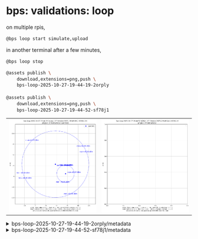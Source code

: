 # bps: validations: loop

on multiple rpis,

```bash
@bps loop start simulate,upload
```

in another terminal after a few minutes,

```bash
@bps loop stop
```


```bash
@assets publish \
	download,extensions=png,push \
	bps-loop-2025-10-27-19-44-19-2orply

@assets publish \
	download,extensions=png,push \
	bps-loop-2025-10-27-19-44-52-sf78j1
```

| | |
|-|-|
| ![image](https://github.com/kamangir/assets/blob/main/bps-loop-2025-10-27-19-44-19-2orply/bps.png?raw=true) | ![image](https://github.com/kamangir/assets/blob/main/bps-loop-2025-10-27-19-44-52-sf78j1/bps.png?raw=true) |


<details>
<summary>bps-loop-2025-10-27-19-44-19-2orply/metadata</summary>

```yaml
history:
- hostname: sparrow2
  rssi: -45
  sigma: 77.7765884399414
  tx_power: -1.0
  x: 47.170066833496094
  y: 28.20047378540039
  z: 41.53315734863281
- hostname: sparrow2
  rssi: -62
  sigma: 77.7765884399414
  tx_power: -1.0
  x: 47.170066833496094
  y: 28.20047378540039
  z: 41.53315734863281
- hostname: sparrow2
  rssi: -48
  sigma: 77.7765884399414
  tx_power: -1.0
  x: 47.170066833496094
  y: 28.20047378540039
  z: 41.53315734863281
- hostname: sparrow2
  rssi: -64
  sigma: 77.7765884399414
  tx_power: -1.0
  x: 47.170066833496094
  y: 28.20047378540039
  z: 41.53315734863281
- hostname: sparrow2
  rssi: -81
  sigma: 77.7765884399414
  tx_power: -1.0
  x: 47.170066833496094
  y: 28.20047378540039
  z: 41.53315734863281
- hostname: sparrow2
  rssi: -47
  sigma: 77.7765884399414
  tx_power: -1.0
  x: 47.170066833496094
  y: 28.20047378540039
  z: 41.53315734863281
- hostname: sparrow2
  rssi: -47
  sigma: 20.240325927734375
  tx_power: -1.0
  x: 70.75821685791016
  y: 6.026602268218994
  z: 84.7538070678711
- hostname: sparrow2
  rssi: -45
  sigma: 20.240325927734375
  tx_power: -1.0
  x: 70.75821685791016
  y: 6.026602268218994
  z: 84.7538070678711
- hostname: sparrow2
  rssi: -44
  sigma: 20.240325927734375
  tx_power: -1.0
  x: 70.75821685791016
  y: 6.026602268218994
  z: 84.7538070678711
- hostname: sparrow2
  rssi: -43
  sigma: 20.240325927734375
  tx_power: -1.0
  x: 70.75821685791016
  y: 6.026602268218994
  z: 84.7538070678711
- hostname: sparrow2
  rssi: -46
  sigma: 20.240325927734375
  tx_power: -1.0
  x: 70.75821685791016
  y: 6.026602268218994
  z: 84.7538070678711
ping:
  hostname: sparrow3-back
  rssi: -1.0
  sigma: 27.736523965353634
  tx_power: -1.0
  x: 78.81896172470248
  y: 5.5218001952203615
  z: 51.41760397767114

```

</details>



<details>
<summary>bps-loop-2025-10-27-19-44-52-sf78j1/metadata</summary>

```yaml
history: []
ping:
  hostname: sparrow2
  rssi: -1.0
  sigma: 20.240325460889352
  tx_power: -1.0
  x: 70.75821454176906
  y: 6.026602156645511
  z: 84.75380468782645

```

</details>

